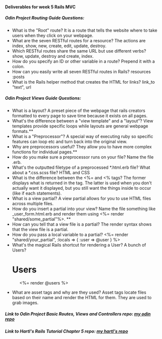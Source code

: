 #### Deliverables for week 5 Rails MVC
##### Odin Project Routing Guide Questions:
- What is the "Root" route?
   It is a route that tells the website where to take users when they click on your webpage. 
- What are the seven RESTful routes for a resource?
  The actions are index, show, new, create, edit, update, destroy.
- Which RESTful routes share the same URL but use different verbs?
  show, update, destroy and create, index.
- How do you specify an ID or other variable in a route?
  Prepend it with a colon.
- How can you easily write all seven RESTful routes in Rails?
  resources :posts
- What is the Rails helper method that creates the HTML for links?
  link_to "text", url

##### Odin Project Views Guide Questions:
- What is a layout?
  A preset piece of the webpage that rails creators formatted to every page to save time because it exists on all pages.
- What's the difference between a "view template" and a "layout"?
 View templates provide specific loops while layouts are general webpage formats.**
- What is a "Preprocessor"?
 A special way of executing ruby so specific features can loop etc and turn back into the original view. 
- Why are preprocessors useful?
  They allow you to have more complex functions for individual pages.**
- How do you make sure a preprocessor runs on your file?
 Name the file .erb. 
- What's the outputted filetype of a preprocessed *.html.erb file? What about a *.css.scss file?
HTML and CSS
- What is the difference between the <%= and <% tags?
The former displays what is returned in the tag. The latter is used when you don't actually want it displayed, but you still want the things inside to occur (like if each statements).
- What is a view partial?
A view partial allows for you to use HTML files across multiple files.
- How do you insert a partial into your view?
Name the file something like _user_form.html.erb and render them using <%= render "shared/some_partial"%>. **
- How can you tell that a view file is a partial?
The render syntax shows that the view file is a partial. 
- How do you pass a local variable to a partial?
 <%= render "shared/your_partial", :locals => { :user => @user } %>
- What's the magical Rails shortcut for rendering a User? A bunch of Users?
     <p>
    <h1>Users</h1>
    <ul>
      <%= render @users %>
    </ul>
    </p>
- What are asset tags and why are they used?
Asset tags locate files based on their name and render the HTML for them. They are used to grab images. 

##### Link to Odin Project Basic Routes, Views and Controllers repo: [my odin repo](<https://github.com/AlexandraWeiner/rest-tester/commit/0c687d7006aab2500179b1c3f49b528b095aad46>)
##### Link to Hartl's Rails Tutorial Chapter 5 repo: [my hartl's repo](<https://github.com/econno11y/Ignition2015_week4-sample_app>)
